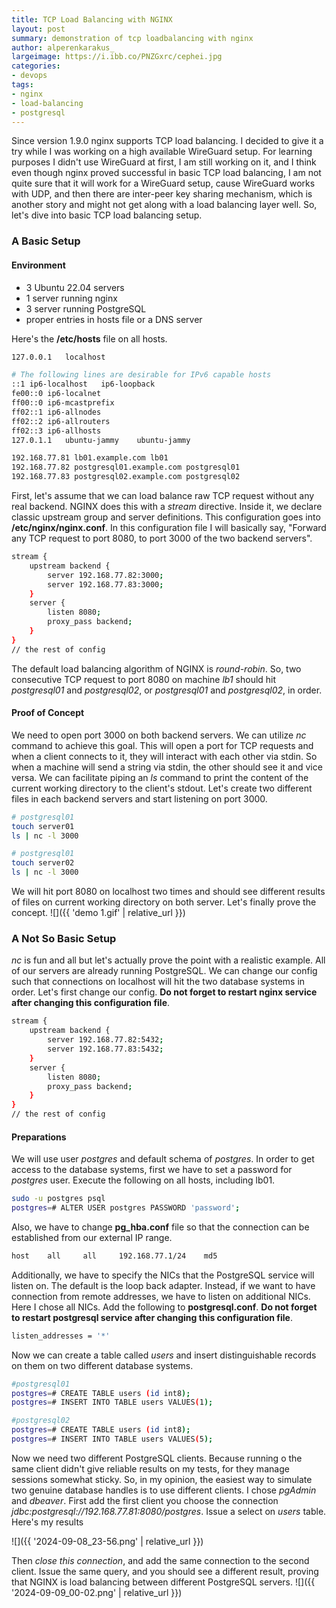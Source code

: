 ```yaml
---
title: TCP Load Balancing with NGINX
layout: post
summary: demonstration of tcp loadbalancing with nginx
author: alperenkarakus_
largeimage: https://i.ibb.co/PNZGxrc/cephei.jpg
categories:
- devops
tags:
- nginx
- load-balancing
- postgresql
---
```


Since version 1.9.0 nginx supports TCP load balancing. I decided to give it a try while I was working on a high available WireGuard setup. For learning purposes I didn't use WireGuard at first, I am still working on it, and I think even though nginx proved successful in basic TCP load balancing, I am not quite sure that it will work for a WireGuard setup, cause WireGuard works with UDP, and then there are inter-peer key sharing mechanism, which is another story and might not get along with a load balancing layer well. So, let's dive into basic TCP load balancing setup.
### A Basic Setup
#### Environment
- 3 Ubuntu 22.04 servers
- 1 server running nginx
- 3 server running PostgreSQL
- proper entries in hosts file or a DNS server

Here's the **/etc/hosts** file on all hosts.

```bash
127.0.0.1	localhost

# The following lines are desirable for IPv6 capable hosts
::1	ip6-localhost	ip6-loopback
fe00::0	ip6-localnet
ff00::0	ip6-mcastprefix
ff02::1	ip6-allnodes
ff02::2	ip6-allrouters
ff02::3	ip6-allhosts
127.0.1.1	ubuntu-jammy	ubuntu-jammy

192.168.77.81 lb01.example.com lb01
192.168.77.82 postgresql01.example.com postgresql01
192.168.77.83 postgresql02.example.com postgresql02
```

First, let's assume that we can load balance raw TCP request without any real backend. NGINX does this with a *stream* directive. Inside it, we declare classic upstream group and server definitions. This configuration goes into **/etc/nginx/nginx.conf**. In this configuration file I will basically say, "Forward any TCP request to port 8080, to port 3000 of the two backend servers".

```bash
stream {
	upstream backend {
		server 192.168.77.82:3000;
		server 192.168.77.83:3000;
	}
	server {
		listen 8080;
		proxy_pass backend;
	}
}
// the rest of config
```

The default load balancing algorithm of NGINX is *round-robin*. So, two consecutive TCP request to port 8080 on machine *lb1* should hit *postgresql01* and *postgresql02*, or *postgresql01* and *postgresql02*, in order.
#### Proof of Concept
We need to open port 3000 on both backend servers. We can utilize *nc* command to achieve this goal. This will open a port for TCP requests and when a client connects to it, they will interact with each other via stdin. So when a machine will send a string via stdin, the other should see it and vice versa. We can facilitate piping an *ls* command to print the content of the current working directory to the client's stdout. Let's create two different files in each backend servers and start listening on port 3000.

```bash
# postgresql01
touch server01
ls | nc -l 3000

# postgresql01
touch server02
ls | nc -l 3000
```

We will hit port 8080 on localhost two times and should see different results of files on current working directory on both server. Let's finally prove the concept.
![]({{ 'demo 1.gif' | relative_url }})
### A Not So Basic Setup
*nc* is fun and all but let's actually prove the point with a realistic example. All of our servers are already running PostgreSQL. We can change our config such that connections on localhost will hit the two database systems in order. Let's first change our config. **Do not forget to restart nginx service after changing this configuration file**.
```bash
stream {
	upstream backend {
		server 192.168.77.82:5432;
		server 192.168.77.83:5432;
	}
	server {
		listen 8080;
		proxy_pass backend;
	}
}
// the rest of config
```
#### Preparations
We will use user *postgres* and default schema of *postgres*. In order to get access to the database systems, first we have to set a password for *postgres* user. Execute the following on all hosts, including lb01.
```bash
sudo -u postgres psql
postgres=# ALTER USER postgres PASSWORD 'password';
```
Also, we have to change **pg_hba.conf** file so that the connection can be established from our external IP range. 
```bash
host	all		all		192.168.77.1/24    md5
```
Additionally, we have to specify the NICs that the PostgreSQL service will listen on. The default is the loop back adapter. Instead, if we want to have connection from remote addresses, we have to listen on additional NICs. Here I chose all NICs. Add the following to **postgresql.conf**. **Do not forget to restart postgresql service after changing this configuration file**.
```bash
listen_addresses = '*'
```
Now we can create a table called *users* and insert distinguishable records on them on two different database systems.
```bash
#postgresql01
postgres=# CREATE TABLE users (id int8);
postgres=# INSERT INTO TABLE users VALUES(1);

#postgresql02
postgres=# CREATE TABLE users (id int8);
postgres=# INSERT INTO TABLE users VALUES(5);
```

Now we need two different PostgreSQL clients. Because running o the same client didn't give reliable results on  my tests, for they manage sessions somewhat sticky. So, in my opinion, the easiest way to simulate two genuine database handles is to use different clients. I chose *pgAdmin* and *dbeaver*. First add the first client you choose the connection *jdbc:postgresql://192.168.77.81:8080/postgres*. Issue a select on *users* table. Here's my results

![]({{ '2024-09-08_23-56.png' | relative_url }})

Then *close this connection*, and add the same connection to the second client. Issue the same query, and you should see a different result, proving that NGINX is load balancing between different PostgreSQL servers.
![]({{ '2024-09-09_00-02.png' | relative_url }})

